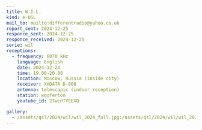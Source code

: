 ```yaml
---
title: W.I.L.
kind: e-QSL
mail_to: mailto:differentradio@yahoo.co.uk
report_sent: 2024-12-25
responce_sent: 2024-12-25
responce_received: 2024-12-25
serie: wil
receptions:
  - frequency: 6070 kHz
    language: English
    date: 2024-12-24
    time: 19.00-20.00
    location: Moscow, Russia (inside city)
    receiver: XHDATA D-808
    antenna: telescopic (indoor reception)
    station: wooferton
    youtube_id: 2TwcnTYEEXQ

gallery:
  - /assets/qsl/2024/wil/wil_2024_full.jpg:/assets/qsl/2024/wil/wil_2024_small.jpg
---
```

